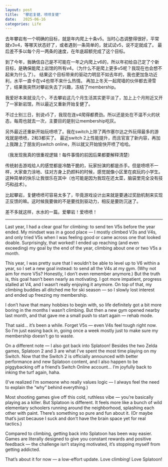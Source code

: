 ```yaml
---
layout: post
title:  "攀岩复健，喷喷复健"
date:   2025-06-16
categories: Life
---
```


去年攀岩有一个明确的目标，就是年内爬上十条v5。当时心态调整得很好，平常就v3v4，等哪天状态好了，或者遇到一条简单的，就试试v5，说不定就成了。
最后差不多以每个月一两条的速度，在年底超额完成了这个目标。

到了今年，我确信自己是不可能在一年之内爬上v6的，所以年初给自己定了个新目标，是确保能爬上岩馆的所有v4。（为什么不是爬上更多v5呢？我现在也会想不起来为什么了）。
结果这个目标带来的驱动力明显不如去年的，我也更加急功近利，水平一直卡在v4也带不来什么热情。
再加上冬天一起爬墙的伙伴都去滑雪了，结果我突然对攀岩失去了兴趣，冻结了membership。

我爱好本来就没几个，不去攀岩这几个月生活其实更平淡了，加上上个月附近又开了一家新岩馆，所以最近又重新开始复健了。

不过士别三日，别说v5了，我现在连v4爬得都费劲。所以还是处在不温不火的状态，每周也就去一次，主要目的是别让membership吃灰。

另外最近还重新开始玩喷喷了。我在switch上除了两作塞尔达之外玩得最多的游戏就是喷喷，2和3都买了。
最近switch 2上性能提升，而且官宣了新内容，再加上我蹭上了朋友的switch online，所以就又开始愉快开喷了哈哈。

（我发现我真的很重视逻辑！每件事情的前因后果都要解释清楚）

传统射击游戏给人的感觉都是冷酷干脆的，玩家扮演的都是杀手。但是喷喷不一样，大家奋力涂地、往对方身上扔颜料的时候，感觉就像小区里在疯玩的小学生。
这种简单的快乐让我很乐在其中（也可能是因为我现在还太菜，脑袋里完全没有技巧和战术）。

比起攀岩，复健喷喷可容易太多了，毕竟游戏设计出来就是要通过奖励机制来实现正反馈的嘛。这时候我要做的不是要找到驱动力，相反是要防沉迷了。

差不多就这样，水水的一篇。爱攀岩！爱喷喷！

---

Last year, I had a clear goal for climbing: to send ten V5s before the year ended.
My mindset was in a good place — I mostly climbed V3s and V4s, and only tried V5s when I was feeling good or came across one that looked doable.
Surprisingly, that worked! I ended up reaching (and even exceeding) my goal by the end of the year, climbing about one or two V5s a month.

This year, I was pretty sure that I wouldn’t be able to level up to V6 within a year, so I set a new goal instead: to send all the V4s at my gym.
(Why not aim for more V5s? Honestly, I don’t even remember anymore.)
But the truth is, this goal hasn’t been nearly as motivating. I got more impatient, progress stalled at V4, and I wasn’t really enjoying it anymore.
On top of that, my climbing buddies all ditched me for ski season — so I slowly lost interest and ended up freezing my membership.

I don’t have that many hobbies to begin with, so life definitely got a bit more boring in the months I wasn’t climbing.
But then a new gym opened nearby last month, and that gave me a small push to start again — rehab mode.

That said… it’s been a while. Forget V5s — even V4s feel tough right now.
So I’m just easing back in, going once a week mostly just to make sure my membership doesn’t go to waste.

On a different note — I also got back into Splatoon!
Besides the two Zelda games, Splatoon 2 and 3 are what I’ve spent the most time playing on my Switch.
Now that the Switch 2 is officially announced with better performance and new Splatoon content, 
and I also happen to be piggybacking off a friend’s Switch Online account… I’m joyfully back to inking the turf again, haha.

(I’ve realized I’m someone who really values logic — I always feel the need to explain the “why” behind everything.)

Most shooting games give off this cold, ruthless vibe — you’re basically playing as a killer.
But Splatoon is different. It feels more like a bunch of wild elementary schoolers running around the neighborhood, splashing each other with paint.
There’s something so pure and fun about it. (Or maybe that’s just because I suck and don’t have the brain space yet for real tactics.)

Compared to climbing, getting back into Splatoon has been way easier.
Games are literally designed to give you constant rewards and positive feedback — the challenge isn’t staying motivated, it’s stopping myself from getting addicted.

That’s about it for now — a low-effort update.
Love climbing! Love Splatoon!